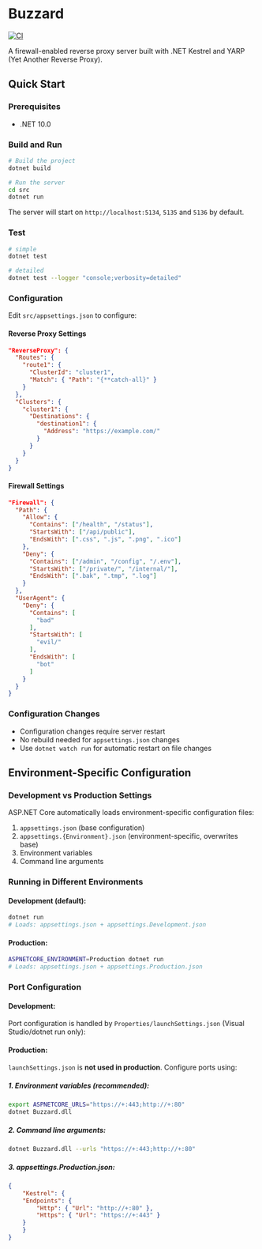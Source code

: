 # Buzzard

[![CI](https://github.com/yoshinorin/Buzzard/actions/workflows/ci.yml/badge.svg)](https://github.com/yoshinorin/Buzzard/actions/workflows/ci.yml)

A firewall-enabled reverse proxy server built with .NET Kestrel and YARP (Yet Another Reverse Proxy).

## Quick Start

### Prerequisites

- .NET 10.0

### Build and Run

```bash
# Build the project
dotnet build

# Run the server
cd src
dotnet run
```

The server will start on `http://localhost:5134`, `5135` and `5136`  by default.

### Test

```bash
# simple
dotnet test

# detailed
dotnet test --logger "console;verbosity=detailed"
```

### Configuration

Edit `src/appsettings.json` to configure:

#### Reverse Proxy Settings

```json
"ReverseProxy": {
  "Routes": {
    "route1": {
      "ClusterId": "cluster1",
      "Match": { "Path": "{**catch-all}" }
    }
  },
  "Clusters": {
    "cluster1": {
      "Destinations": {
        "destination1": {
          "Address": "https://example.com/"
        }
      }
    }
  }
}
```

#### Firewall Settings

```json
"Firewall": {
  "Path": {
    "Allow": {
      "Contains": ["/health", "/status"],
      "StartsWith": ["/api/public"],
      "EndsWith": [".css", ".js", ".png", ".ico"]
    },
    "Deny": {
      "Contains": ["/admin", "/config", "/.env"],
      "StartsWith": ["/private/", "/internal/"],
      "EndsWith": [".bak", ".tmp", ".log"]
    }
  },
  "UserAgent": {
    "Deny": {
      "Contains": [
        "bad"
      ],
      "StartsWith": [
        "evil/"
      ],
      "EndsWith": [
        "bot"
      ]
    }
  }
}
```

### Configuration Changes

- Configuration changes require server restart
- No rebuild needed for `appsettings.json` changes
- Use `dotnet watch run` for automatic restart on file changes

## Environment-Specific Configuration

### Development vs Production Settings

ASP.NET Core automatically loads environment-specific configuration files:

1. `appsettings.json` (base configuration)
2. `appsettings.{Environment}.json` (environment-specific, overwrites base)
3. Environment variables
4. Command line arguments

### Running in Different Environments

#### Development (default):

```bash
dotnet run
# Loads: appsettings.json + appsettings.Development.json
```

#### Production:

```bash
ASPNETCORE_ENVIRONMENT=Production dotnet run
# Loads: appsettings.json + appsettings.Production.json
```

### Port Configuration

#### Development:

Port configuration is handled by `Properties/launchSettings.json` (Visual Studio/dotnet run only):

#### Production:

`launchSettings.json` is **not used in production**. Configure ports using:

##### 1. **Environment variables** (recommended):

```bash
export ASPNETCORE_URLS="https://+:443;http://+:80"
dotnet Buzzard.dll
```

##### 2. **Command line arguments**:

```bash
dotnet Buzzard.dll --urls "https://+:443;http://+:80"
```

##### 3. **appsettings.Production.json**:

```json
{
    "Kestrel": {
    "Endpoints": {
        "Http": { "Url": "http://+:80" },
        "Https": { "Url": "https://+:443" }
    }
    }
}
```
